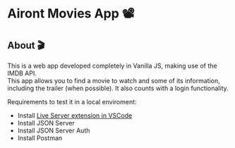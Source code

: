 # Airont Movies App 📽️  
## About 🎬  
This is a web app developed completely in Vanilla JS, making use of the IMDB API.  
This app allows you to find a movie to watch and some of its information, including the trailer (when possible). It also counts with a login functionality.  

Requirements to test it in a local enviroment:
* Install [Live Server extension in VSCode](https://marketplace.visualstudio.com/items?itemName=ritwickdey.LiveServer)
* Install JSON Server
* Install JSON Server Auth
* Install Postman
